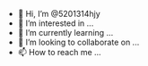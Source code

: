 - 👋 Hi, I’m @5201314hjy
- 👀 I’m interested in ...
- 🌱 I’m currently learning ...
- 💞️ I’m looking to collaborate on ...
- 📫 How to reach me ...

<!---
5201314hjy/5201314hjy is a ✨ special ✨ repository because its `README.md` (this file) appears on your GitHub profile.
You can click the Preview link to take a look at your changes.
--->
